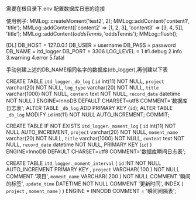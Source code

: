 需要在根目录下.env 配置数据库日志的连接

使用例子:
MMLog::createMoment('test2', 2);
MMLog::addContent('content1', 'title');
MMLog::addContent(['content2' => [1, 2, 3], 'content3' => [3, 4, 5]], 'title');
MMLog::addContent($oddsTennis, '$oddsTennis');
MMLog::flush();

[DL]
DB_HOST = 127.0.0.1
DB_USER = username
DB_PASS = password
DB_NAME = itd_logger
DB_PORT = 3306
LOG_LEVEL = 1 #1.debug 2.info  3.warning  4.error  5.fatal

手动创建上述的DB_NAME相同名字的数据库(db_logger),再创建以下表

CREATE TABLE `itd_logger`.`_db_log` (
`id` int(11) NOT NULL,
`project` varchar(20) NOT NULL,
`log_type` varchar(20) NOT NULL,
`title` varchar(1000) NOT NULL,
`content` text NOT NULL,
`record_date` datetime NOT NULL
) ENGINE=InnoDB DEFAULT CHARSET=utf8 COMMENT='数据库日志表';
ALTER TABLE `_db_log` ADD PRIMARY KEY (`id`);
ALTER TABLE `_db_log` MODIFY `id` int(11) NOT NULL AUTO_INCREMENT; COMMIT;

CREATE TABLE IF NOT EXISTS `itd_logger`.`_moment_log` (
`id` int(11) NOT NULL AUTO_INCREMENT,
`project` varchar(20) NOT NULL,
`moment_name` varchar(20) NOT NULL,
`title` varchar(1000) NOT NULL,
`content` text NOT NULL,
`record_date` datetime NOT NULL,
PRIMARY KEY (`id`)
) ENGINE=InnoDB DEFAULT CHARSET=utf8 COMMENT='数据库瞬间日志表';

CREATE TABLE `itd_logger`.`_moment_interval` (
`id` INT NOT NULL AUTO_INCREMENT PRIMARY KEY ,
`project` VARCHAR( 100 ) NOT NULL COMMENT '项目',
`moment_name` VARCHAR( 200 ) NOT NULL COMMENT '瞬间的标签',
`update_time` DATETIME NOT NULL COMMENT '更新时间',
INDEX ( `project` , `moment_name` )
) ENGINE = INNODB COMMENT = '瞬间间隔表';

